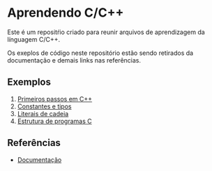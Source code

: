 # Aprendendo C/C++

Este é um repositŕio criado para reunir arquivos de aprendizagem da línguagem C/C++.

Os exeplos de código neste repositório estão sendo retirados da documentação e demais links nas referências.

## Exemplos
1. [Primeiros passos em C++](./docs/001-firststeps.md)
2. [Constantes e tipos](./docs/002-constants.md)
3. [Literais de cadeia](./docs/003-literaisDeCadeia.md)
4. [Estrutura de programas C](docs/004-estrutura.md)

## Referências
* [Documentação](https://learn.microsoft.com/pt-br/cpp/c-language)
